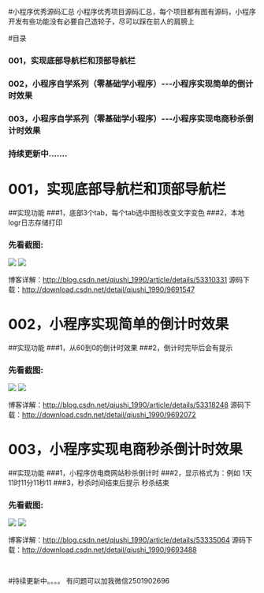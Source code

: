 #小程序优秀源码汇总
小程序优秀项目源码汇总，每个项目都有图有源码，小程序开发有些功能没有必要自己造轮子，尽可以踩在前人的肩膀上

#目录
### 001，实现底部导航栏和顶部导航栏
### 002，小程序自学系列（零基础学小程序）---小程序实现简单的倒计时效果
### 003，小程序自学系列（零基础学小程序）---小程序实现电商秒杀倒计时效果
### 持续更新中.......





# 001，实现底部导航栏和顶部导航栏
##实现功能
###1，底部3个tab，每个tab选中图标改变文字变色
###2，本地logr日志存储打印

### 先看截图:
![](https://github.com/qiushi123/xiaochengxu_demos/blob/master/images/01_01.png?raw=true)
![](https://github.com/qiushi123/xiaochengxu_demos/blob/master/images/01_02.png?raw=true)

博客详解：http://blog.csdn.net/qiushi_1990/article/details/53310331
源码下载：http://download.csdn.net/detail/qiushi_1990/9691547


# 002，小程序实现简单的倒计时效果
##实现功能
###1，从60到0的倒计时效果
###2，倒计时完毕后会有提示

### 先看截图:
![](https://github.com/qiushi123/xiaochengxu_demos/blob/master/images/GIF02.gif?raw=true)
![](https://github.com/qiushi123/xiaochengxu_demos/blob/master/images/02.png?raw=true)

博客详解：http://blog.csdn.net/qiushi_1990/article/details/53318248
源码下载：http://download.csdn.net/detail/qiushi_1990/9692072



# 003，小程序实现电商秒杀倒计时效果
##实现功能
###1，小程序仿电商网站秒杀倒计时
###2，显示格式为：例如 1天11时11分11秒11
###3，秒杀时间结束后提示 秒杀结束

### 先看截图:
![](http://img.blog.csdn.net/20161125153339939?watermark/2/text/aHR0cDovL2Jsb2cuY3Nkbi5uZXQv/font/5a6L5L2T/fontsize/400/fill/I0JBQkFCMA==/dissolve/70/gravity/Center)
![](http://img.blog.csdn.net/20161125153439176?watermark/2/text/aHR0cDovL2Jsb2cuY3Nkbi5uZXQv/font/5a6L5L2T/fontsize/400/fill/I0JBQkFCMA==/dissolve/70/gravity/Center)

博客详解：http://blog.csdn.net/qiushi_1990/article/details/53335064
源码下载：http://download.csdn.net/detail/qiushi_1990/9693488



```xml
 
```
#持续更新中。。。。
有问题可以加我微信2501902696
